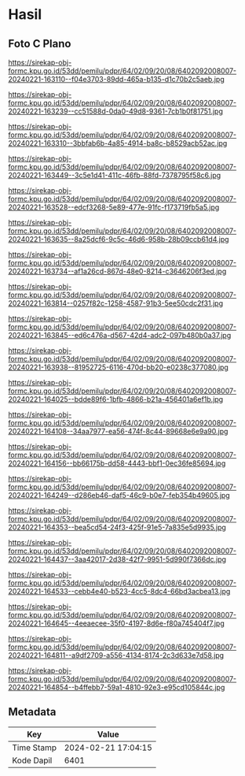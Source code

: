 # Hasil

## Foto C Plano

https://sirekap-obj-formc.kpu.go.id/53dd/pemilu/pdpr/64/02/09/20/08/6402092008007-20240221-163110--f04e3703-89dd-465a-b135-d1c70b2c5aeb.jpg

https://sirekap-obj-formc.kpu.go.id/53dd/pemilu/pdpr/64/02/09/20/08/6402092008007-20240221-163239--cc51588d-0da0-49d8-9361-7cb1b0f81751.jpg

https://sirekap-obj-formc.kpu.go.id/53dd/pemilu/pdpr/64/02/09/20/08/6402092008007-20240221-163310--3bbfab6b-4a85-4914-ba8c-b8529acb52ac.jpg

https://sirekap-obj-formc.kpu.go.id/53dd/pemilu/pdpr/64/02/09/20/08/6402092008007-20240221-163449--3c5e1d41-411c-46fb-88fd-7378795f58c6.jpg

https://sirekap-obj-formc.kpu.go.id/53dd/pemilu/pdpr/64/02/09/20/08/6402092008007-20240221-163528--edcf3268-5e89-477e-91fc-f173719fb5a5.jpg

https://sirekap-obj-formc.kpu.go.id/53dd/pemilu/pdpr/64/02/09/20/08/6402092008007-20240221-163635--8a25dcf6-9c5c-46d6-958b-28b09ccb61d4.jpg

https://sirekap-obj-formc.kpu.go.id/53dd/pemilu/pdpr/64/02/09/20/08/6402092008007-20240221-163734--af1a26cd-867d-48e0-8214-c3646206f3ed.jpg

https://sirekap-obj-formc.kpu.go.id/53dd/pemilu/pdpr/64/02/09/20/08/6402092008007-20240221-163814--0257f82c-1258-4587-91b3-5ee50cdc2f31.jpg

https://sirekap-obj-formc.kpu.go.id/53dd/pemilu/pdpr/64/02/09/20/08/6402092008007-20240221-163845--ed6c476a-d567-42d4-adc2-097b480b0a37.jpg

https://sirekap-obj-formc.kpu.go.id/53dd/pemilu/pdpr/64/02/09/20/08/6402092008007-20240221-163938--81952725-6116-470d-bb20-e0238c377080.jpg

https://sirekap-obj-formc.kpu.go.id/53dd/pemilu/pdpr/64/02/09/20/08/6402092008007-20240221-164025--bdde89f6-1bfb-4866-b21a-456401a6ef1b.jpg

https://sirekap-obj-formc.kpu.go.id/53dd/pemilu/pdpr/64/02/09/20/08/6402092008007-20240221-164108--34aa7977-ea56-474f-8c44-89668e6e9a90.jpg

https://sirekap-obj-formc.kpu.go.id/53dd/pemilu/pdpr/64/02/09/20/08/6402092008007-20240221-164156--bb66175b-dd58-4443-bbf1-0ec36fe85694.jpg

https://sirekap-obj-formc.kpu.go.id/53dd/pemilu/pdpr/64/02/09/20/08/6402092008007-20240221-164249--d286eb46-daf5-46c9-b0e7-feb354b49605.jpg

https://sirekap-obj-formc.kpu.go.id/53dd/pemilu/pdpr/64/02/09/20/08/6402092008007-20240221-164353--bea5cd54-24f3-425f-91e5-7a835e5d9935.jpg

https://sirekap-obj-formc.kpu.go.id/53dd/pemilu/pdpr/64/02/09/20/08/6402092008007-20240221-164437--3aa42017-2d38-42f7-9951-5d990f7366dc.jpg

https://sirekap-obj-formc.kpu.go.id/53dd/pemilu/pdpr/64/02/09/20/08/6402092008007-20240221-164533--cebb4e40-b523-4cc5-8dc4-66bd3acbea13.jpg

https://sirekap-obj-formc.kpu.go.id/53dd/pemilu/pdpr/64/02/09/20/08/6402092008007-20240221-164645--4eeaecee-35f0-4197-8d6e-f80a745404f7.jpg

https://sirekap-obj-formc.kpu.go.id/53dd/pemilu/pdpr/64/02/09/20/08/6402092008007-20240221-164811--a9df2709-a556-4134-8174-2c3d633e7d58.jpg

https://sirekap-obj-formc.kpu.go.id/53dd/pemilu/pdpr/64/02/09/20/08/6402092008007-20240221-164854--b4ffebb7-59a1-4810-92e3-e95cd105844c.jpg


## Metadata

| Key        | Value               |
| ---------- | ------------------- |
| Time Stamp | 2024-02-21 17:04:15 |
| Kode Dapil | 6401                |



